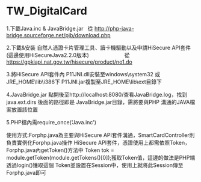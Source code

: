 # TW_DigitalCard

1.下載Java.inc & JavaBridge.jar    從  http://php-java-bridge.sourceforge.net/pjb/download.php


2.下載&安裝 自然人憑證卡片管理工具、讀卡機驅動以及申請HiSecure API套件 (這邊使用HiSecureJava2.2.0版本)                         
  從  https://gpkiapi.nat.gov.tw/hisecure/product/no1.do
  
  
3.將HiSecure API套件內 P11JNI.dll安裝至windows\system32 或 JRE_HOME\lib\i386下
  P11JNI.jar複製至JRE_HOME\lib\ext目錄下
  

4.JavaBridge.jar 點開後至http://localhost:8080/查看JavaBridge.log，找到java.ext.dirs 後面的路徑即是
  JavaBridge.jar目錄，需將要與PHP 溝通的JAVA檔案放置該位置
  
  
5.PHP檔內需require_once('Java.inc')


使用方式:Forphp.java為主要與HiSecure API套件溝通，SmartCardController則負責實例化Forphp.java操作
        HiSecure API套件，憑證使用上都需依照Token，Forphp.java內getToken()方法中 Token tok = 
        module.getToken(module.getTokens()[0]);獲取Token值，這邊的做法是PHP端透過login()獲取這個
        Token並設置在Session中，使用上就將此Session傳至Forphp.java即可
